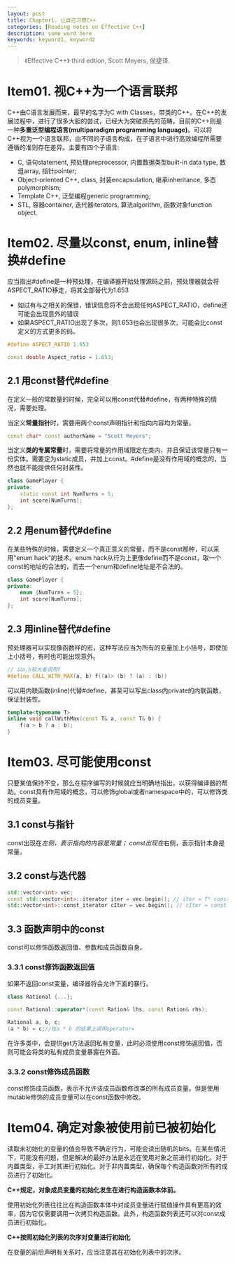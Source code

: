 ```yaml
---
layout: post
title: Chapter1. 让自己习惯C++
categories: [Reading notes on Effective C++]
description: some word here
keywords: keyword1, keyword2
---
```

> 《Effective C++》 third edtion, Scott Meyers, 侯捷译.

# Item01. 视C++为一个语言联邦
C++由C语言发展而来，最早的名字为C with Classes，带类的C++。在C++的发展过程中，进行了很多大胆的尝试，已经大为突破原先的范畴。目前的C++则是一种**多重泛型编程语言(multiparadigm programming language)**。可以将C++视为一个语言联邦，由不同的子语言构成，在子语言中进行高效编程所需要遵循的准则存在差异。主要有四个子语言:

- C, 语句statement, 预处理preprocessor, 内置数据类型built-in data type, 数组array, 指针pointer;
- Object-oriented C++, class, 封装encapsulation, 继承inheritance, 多态polymorphism;
- Template C++, 泛型编程generic programming;
- STL, 容器container, 迭代器iterators, 算法algorithm, 函数对象function object.

# Item02. 尽量以const, enum, inline替换#define


应当指出#define是一种预处理，在编译器开始处理源码之前，预处理器就会将ASPECT_RATIO移走，将其全部替代为1.653
- 如过有与之相关的保错，错误信息将不会出现任何ASPECT_RATIO，define还可能会出现意外的错误
- 如果ASPECT_RATIO出现了多次，则1.653也会出现很多次，可能会比const定义的方式更多的码。

```cpp
#define ASPECT_RATIO 1.653

const double Aspect_ratio = 1.653;
```

## 2.1 用const替代#define

在定义一般的常数量的时候，完全可以用const代替#define，有两种特殊的情况，需要处理。

当定义**常量指针**时，需要用两个const声明指针和指向内容均为常量。

```cpp
const char* const authorName = "Scott Meyers";
```

当定义**类的专属常量**时，需要将常量的作用域限定在类内，并且保证该常量只有一份实体。需要定为static成员，并加上const。#define是没有作用域的概念的，当然也就不能提供任何封装性。

```cpp
class GamePlayer {
private:
    static const int NumTurns = 5;
    int score[NumTurns];
};
```

## 2.2 用enum替代#define

在某些特殊的时候，需要定义一个真正意义的常量，而不是const那种，可以采用"enum hack"的技术。enum hack从行为上更像define而不是const，取一个const的地址的合法的，而去一个enum和define地址是不合法的。

```cpp
class GamePlayer {
private:
    enum {NumTurns = 5};
    int score[NumTurns];
};
```

## 2.3 用inline替代#define

预处理器可以实现像函数样的宏，这种写法应当为所有的变量加上小括号，即使加上小括号，有时也可能出现意外。

```cpp
// 以a,b较大者调用f
#define CALL_WITH_MAX(a, b) f((a)> (b) ? (a) : (b)) 
```
可以用内联函数(inline)代替#define，甚至可以写出class内private的内联函数，保证封装性。
```cpp
template<typename T>
inline void callWithMax(const T& a, const T& b) {
    f(a > b ? a : b);
}
```

# Item03. 尽可能使用const

只要某值保持不变，那么在程序编写的时候就应当明确地指出，以获得编译器的帮助。const具有作用域的概念，可以修饰global或者namespace中的，可以修饰类的成员变量。

## 3.1 const与指针

const出现在*左侧，表示指向的内容是常量；
const出现在*右侧，表示指针本身是常量。

## 3.2 const与迭代器

```cpp
std::vector<int> vec;
const std::vector<int>::iterator iter = vec.begin(); // iter = T* const，指针不能移动
std::vector<int>::const_iterator cIter = vec.begin(); // cIter = const T*, 指向内容不变
```

## 3.3 函数声明中的const

const可以修饰函数返回值、参数和成员函数自身。

### 3.3.1 const修饰函数返回值

如果不返回const变量，编译器将会允许下面的暴行。
```cpp
class Rational {...};

const Rational::operator*(const Ration& lhs, const Ration& rhs);

Rational a, b, c;
(a * b) = c;//在a * b 的结果上调用operator=
```
在许多类中，会提供get方法返回私有变量，此时必须使用const修饰返回值，否则可能会将类的私有成员变量暴露在外面。

### 3.3.2 const修饰成员函数

const修饰成员函数，表示不允许该成员函数修改类的所有成员变量。但是使用mutable修饰的成员变量可以在const函数中修改。

# Item04. 确定对象被使用前已被初始化

读取未初始化的变量的值会导致不确定行为，可能会读出随机的bits。在某些情况下，可能没有问题，但是解决的最好办法是永远在使用对象之前进行初始化。对于内置类型，手工对其进行初始化。对于非内置类型，确保每个构造函数对所有的成员进行了初始化。

**C++规定，对象成员变量的初始化发生在进行构造函数本体前。**

使用初始化列表往往比在构造函数本体中对成员变量进行赋值操作具有更高的效率，因为它仅需要调用一次拷贝构造函数。此外，构造函数列表还可以对const成员进行初始化。

**C++按照初始化列表的次序对变量进行初始化**

在变量的前后声明有关系时，应当注意其在初始化列表中的次序。